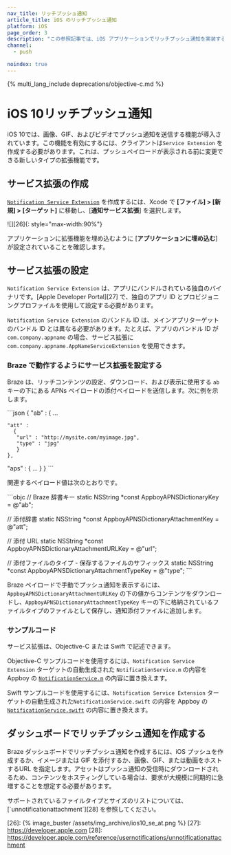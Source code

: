 ```yaml
---
nav_title: リッチプッシュ通知
article_title: iOS のリッチプッシュ通知
platform: iOS
page_order: 3
description: "この参照記事では、iOS アプリケーションでリッチプッシュ通知を実装する方法について説明します。"
channel:
  - push

noindex: true
---
```


{% multi_lang_include deprecations/objective-c.md %}

# iOS 10リッチプッシュ通知

iOS 10では、画像、GIF、およびビデオでプッシュ通知を送信する機能が導入されています。この機能を有効にするには、クライアントは`Service Extension` を作成する必要があります。これは、プッシュペイロードが表示される前に変更できる新しいタイプの拡張機能です。

## サービス拡張の作成

[`Notification Service Extension`][23] を作成するには、Xcode で **[ファイル] > [新規] > [ターゲット]** に移動し、[**通知サービス拡張**] を選択します。

![][26]{: style="max-width:90%"}

アプリケーションに拡張機能を埋め込むように [**アプリケーションに埋め込む**] が設定されていることを確認します。

## サービス拡張の設定

`Notification Service Extension` は、アプリにバンドルされている独自のバイナリです。[Apple Developer Portal][27] で、独自のアプリ ID とプロビジョニングプロファイルを使用して設定する必要があります。

`Notification Service Extension` のバンドル ID は、メインアプリターゲットのバンドル ID とは異なる必要があります。たとえば、アプリのバンドル ID が `com.company.appname` の場合、サービス拡張に `com.company.appname.AppNameServiceExtension` を使用できます。

### Braze で動作するようにサービス拡張を設定する

Braze は、リッチコンテンツの設定、ダウンロード、および表示に使用する `ab` キーの下にある APNs ペイロードの添付ペイロードを送信します。次に例を示します。

\`\`\`json
{
  "ab" :
    {
    ...

    "att" :
      {
       "url" : "http://mysite.com/myimage.jpg",
       "type" : "jpg"
       }
    },
  "aps" :
    {
    ...
    }
}
\`\`\`

関連するペイロード値は次のとおりです。

\`\`\`objc
// Braze 辞書キー
static NSString \*const AppboyAPNSDictionaryKey = @"ab";

// 添付辞書
static NSString \*const AppboyAPNSDictionaryAttachmentKey = @"att";

// 添付 URL
static NSString \*const AppboyAPNSDictionaryAttachmentURLKey = @"url";

// 添付ファイルのタイプ - 保存するファイルのサフィックス
static NSString \*const AppboyAPNSDictionaryAttachmentTypeKey = @"type";
\`\`\`

Braze ペイロードで手動でプッシュ通知を表示するには、`AppboyAPNSDictionaryAttachmentURLKey` の下の値からコンテンツをダウンロードし、`AppboyAPNSDictionaryAttachmentTypeKey` キーの下に格納されているファイルタイプのファイルとして保存し、通知添付ファイルに追加します。

### サンプルコード

サービス拡張は、Objective-C または Swift で記述できます。

Objective-C サンプルコードを使用するには、`Notification Service Extension` ターゲットの自動生成された `NotificationService.m` の内容をAppboy の [`NotificationService.m`][1] の内容に置き換えます。

Swift サンプルコードを使用するには、`Notification Service Extension` ターゲットの自動生成された`NotificationService.swift` の内容を Appboy の [`NotificationService.swift`][2] の内容に置き換えます。

## ダッシュボードでリッチプッシュ通知を作成する

Braze ダッシュボードでリッチプッシュ通知を作成するには、iOS プッシュを作成するか、イメージまたは GIF を添付するか、画像、GIF、または動画をホストするURL を指定します。アセットはプッシュ通知の受信時にダウンロードされるため、コンテンツをホスティングしている場合は、要求が大規模に同期的に急増することを想定する必要があります。

サポートされているファイルタイプとサイズのリストについては、[\`unnotificationattachment\`][28] を参照してください。

[1]: https://github.com/Appboy/appboy-ios-sdk/blob/master/Example/StopwatchNotificationService/NotificationService.m
[2]: https://github.com/Appboy/appboy-ios-sdk/blob/master/HelloSwift/HelloSwiftNotificationExtension/NotificationService.swift
[23]: https://developer.apple.com/reference/usernotifications/unnotificationserviceextension
[26]: {% image_buster /assets/img_archive/ios10_se_at.png %}
[27]: https://developer.apple.com
[28]: https://developer.apple.com/reference/usernotifications/unnotificationattachment
